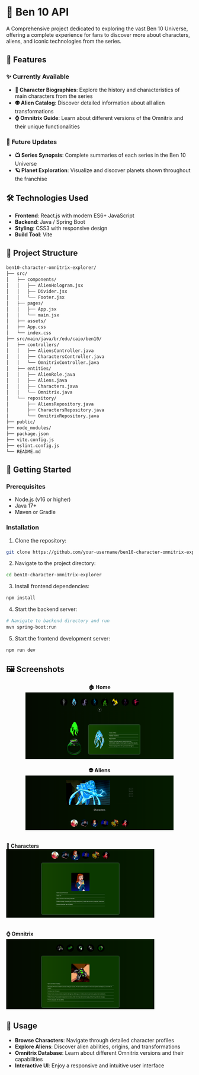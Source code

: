 # 🌌 Ben 10 API

A Comprehensive project dedicated to exploring the vast Ben 10 Universe, offering a complete experience for fans to discover more about characters, aliens, and iconic technologies from the series.

## 🚀 Features

### ✨ Currently Available

- **📖 Character Biographies**: Explore the history and characteristics of main characters from the series
- **👽 Alien Catalog**: Discover detailed information about all alien transformations
- **⌚ Omnitrix Guide**: Learn about different versions of the Omnitrix and their unique functionalities

### 🔮 Future Updates

- **📺 Series Synopsis**: Complete summaries of each series in the Ben 10 Universe
- **🪐 Planet Exploration**: Visualize and discover planets shown throughout the franchise

## 🛠️ Technologies Used

- **Frontend**: React.js with modern ES6+ JavaScript
- **Backend**: Java / Spring Boot
- **Styling**: CSS3 with responsive design
- **Build Tool**: Vite

## 📁 Project Structure

```
ben10-character-omnitrix-explorer/
├── src/
│   ├── components/
│   │   ├── AlienHologram.jsx
│   │   ├── Divider.jsx
│   │   └── Footer.jsx
│   ├── pages/
│   │   ├── App.jsx
│   │   └── main.jsx
│   ├── assets/
│   ├── App.css
│   └── index.css
├── src/main/java/br/edu/caio/ben10/
│   ├── controllers/
│   │   ├── AliensController.java
│   │   ├── CharactersController.java
│   │   └── OmnitrixController.java
│   ├── entities/
│   │   ├── AlienRole.java
│   │   ├── Aliens.java
│   │   ├── Characters.java
│   │   └── Omnitrix.java
│   └── repository/
│       ├── AliensRepository.java
│       ├── CharactersRepository.java
│       └── OmnitrixRepository.java
├── public/
├── node_modules/
├── package.json
├── vite.config.js
├── eslint.config.js
└── README.md
```

## 🎯 Getting Started

### Prerequisites

- Node.js (v16 or higher)
- Java 17+
- Maven or Gradle

### Installation

1. Clone the repository:
```bash
git clone https://github.com/your-username/ben10-character-omnitrix-explorer.git
```

2. Navigate to the project directory:
```bash
cd ben10-character-omnitrix-explorer
```

3. Install frontend dependencies:
```bash
npm install
```

4. Start the backend server:
```bash
# Navigate to backend directory and run
mvn spring-boot:run
```

5. Start the frontend development server:
```bash
npm run dev
```

## 🖼️ Screenshots

<p align="center"> <strong>🏠 Home</strong><br/> <img src="photos/ben1.png" alt="Home" width="400"/><br/><br/>
<strong>👽 Aliens</strong><br/>
<img src="photos/ben2.png" alt="Aliens" width="400"/><br/><br/>

<strong>🧑 Characters</strong><br/>
<img src="photos/ben3.png" alt="Characters" width="400"/><br/><br/>

<strong>⌚ Omnitrix</strong><br/>
<img src="photos/ben4.png" alt="Omnitrix" width="400"/>

</p>

## 🚀 Usage

- **Browse Characters**: Navigate through detailed character profiles
- **Explore Aliens**: Discover alien abilities, origins, and transformations
- **Omnitrix Database**: Learn about different Omnitrix versions and their capabilities
- **Interactive UI**: Enjoy a responsive and intuitive user interface

